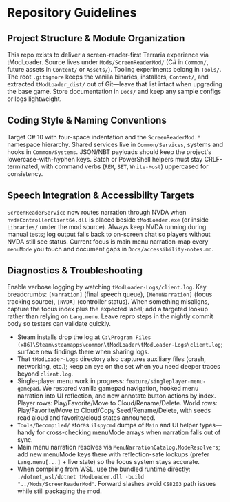 # Repository Guidelines

## Project Structure & Module Organization
This repo exists to deliver a screen-reader-first Terraria experience via tModLoader. Source lives under `Mods/ScreenReaderMod/` (C# in `Common/`, future assets in `Content/` or `Assets/`). Tooling experiments belong in `Tools/`. The root `.gitignore` keeps the vanilla binaries, installers, `Content/`, and extracted `tModLoader_dist/` out of Git—leave that list intact when upgrading the base game. Store documentation in `Docs/` and keep any sample configs or logs lightweight.

## Coding Style & Naming Conventions
Target C# 10 with four-space indentation and the `ScreenReaderMod.*` namespace hierarchy. Shared services live in `Common/Services`, systems and hooks in `Common/Systems`. JSON/NBT payloads should keep the project's lowercase-with-hyphen keys. Batch or PowerShell helpers must stay CRLF-terminated, with command verbs (`REM`, `SET`, `Write-Host`) uppercased for consistency.

## Speech Integration & Accessibility Targets
`ScreenReaderService` now routes narration through NVDA when `nvdaControllerClient64.dll` is placed beside `tModLoader.exe` (or inside `Libraries/` under the mod source). Always keep NVDA running during manual tests; log output falls back to on-screen chat so players without NVDA still see status. Current focus is main menu narration-map every `menuMode` you touch and document gaps in `Docs/accessibility-notes.md`.

## Diagnostics & Troubleshooting
Enable verbose logging by watching `tModLoader-Logs/client.log`. Key breadcrumbs: `[Narration]` (final speech queue), `[MenuNarration]` (focus tracking source), `[NVDA]` (controller status). When something misaligns, capture the focus index plus the expected label; add a targeted lookup rather than relying on `Lang.menu`. Leave repro steps in the nightly commit body so testers can validate quickly.
- Steam installs drop the log at `C:\Program Files (x86)\Steam\steamapps\common\tModLoader\tModLoader-Logs\client.log`; surface new findings there when sharing logs.
- That `tModLoader-Logs` directory also captures auxiliary files (crash, networking, etc.); keep an eye on the set when you need deeper traces beyond `client.log`.
- Single-player menu work in progress: `feature/singleplayer-menu-gamepad`. We restored vanilla gamepad navigation, hooked menu narration into UI reflection, and now annotate button actions by index. Player rows: Play/Favorite/Move to Cloud/Rename/Delete. World rows: Play/Favorite/Move to Cloud/Copy Seed/Rename/Delete, with seeds read aloud and favorite/cloud states announced.
- `Tools/Decompiled/` stores `ilspycmd` dumps of `Main` and UI helper types—handy for cross-checking menuMode arrays when narration falls out of sync.
- Main menu narration resolves via `MenuNarrationCatalog.ModeResolvers`; add new menuMode keys there with reflection-safe lookups (prefer `Lang.menu[...]` + live state) so the focus system stays accurate. 
- When compiling from WSL, use the bundled runtime directly: `./dotnet_wsl/dotnet tModLoader.dll -build "../Mods/ScreenReaderMod"`. Forward slashes avoid `CS8203` path issues while still packaging the mod. 
